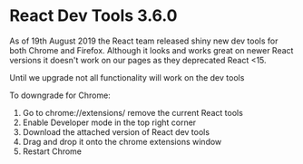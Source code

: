 # React Dev Tools 3.6.0

As of 19th August 2019 the React team released shiny new dev tools for both Chrome and Firefox. Although it looks and works great on newer React versions it doesn't work on our pages as they deprecated React <15.

Until we upgrade not all functionality will work on the dev tools


To downgrade for Chrome:

1. Go to chrome://extensions/  remove the current React tools
2. Enable Developer mode in the top right corner
3. Download the attached version of React dev tools
4. Drag and drop it onto the chrome extensions window
5. Restart Chrome
